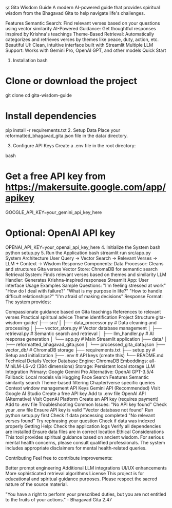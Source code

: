 🕉️ Gita Wisdom Guide
A modern AI-powered guide that provides spiritual wisdom from the Bhagavad Gita to help navigate life's challenges.

Features
Semantic Search: Find relevant verses based on your questions using vector similarity
AI-Powered Guidance: Get thoughtful responses inspired by Krishna's teachings
Theme-Based Retrieval: Automatically categorizes and retrieves verses by themes like peace, duty, action, etc.
Beautiful UI: Clean, intuitive interface built with Streamlit
Multiple LLM Support: Works with Gemini Pro, OpenAI GPT, and other models
Quick Start
1. Installation
bash
# Clone or download the project
git clone <your-repo-url>
cd gita-wisdom-guide

# Install dependencies
pip install -r requirements.txt
2. Setup Data
Place your reformatted_bhagavad_gita.json file in the data/ directory.

3. Configure API Keys
Create a .env file in the root directory:

bash
# Get a free API key from https://makersuite.google.com/app/apikey
GOOGLE_API_KEY=your_gemini_api_key_here

# Optional: OpenAI API key
OPENAI_API_KEY=your_openai_api_key_here
4. Initialize the System
bash
python setup.py
5. Run the Application
bash
streamlit run src/app.py
System Architecture
User Query → Vector Search → Relevant Verses → LLM + Context → Wisdom Response
Components:
Data Processor: Cleans and structures Gita verses
Vector Store: ChromaDB for semantic search
Retrieval System: Finds relevant verses based on themes and similarity
LLM Handler: Generates Krishna-inspired responses
Streamlit App: User interface
Usage Examples
Sample Questions:
"I'm feeling stressed at work"
"How do I deal with failure?"
"What is my purpose in life?"
"How to handle difficult relationships?"
"I'm afraid of making decisions"
Response Format:
The system provides:

Compassionate guidance based on Gita teachings
References to relevant verses
Practical spiritual advice
Theme identification
Project Structure
gita-wisdom-guide/
├── src/
│   ├── data_processor.py    # Data cleaning and processing
│   ├── vector_store.py      # Vector database management
│   ├── retrieval.py         # Semantic search and retrieval
│   ├── llm_handler.py       # AI response generation
│   └── app.py              # Main Streamlit application
├── data/
│   ├── reformatted_bhagavad_gita.json
│   └── processed_gita_data.json
├── vector_db/              # ChromaDB storage
├── requirements.txt
├── setup.py               # Setup and initialization
├── .env                   # API keys (create this)
└── README.md
Technical Details
Vector Database
Engine: ChromaDB
Embeddings: all-MiniLM-L6-v2 (384 dimensions)
Storage: Persistent local storage
LLM Integration
Primary: Google Gemini Pro
Alternative: OpenAI GPT-3.5/4
Fallback: Local models via Hugging Face
Search Features
Semantic similarity search
Theme-based filtering
Chapter/verse specific queries
Context window management
API Keys
Gemini API (Recommended)
Visit Google AI Studio
Create a free API key
Add to .env file
OpenAI API (Alternative)
Visit OpenAI Platform
Create an API key (requires payment)
Add to .env file
Troubleshooting
Common Issues:
"No API key found"
Check your .env file
Ensure API key is valid
"Vector database not found"
Run python setup.py first
Check if data processing completed
"No relevant verses found"
Try rephrasing your question
Check if data was indexed properly
Getting Help:
Check the application logs
Verify all dependencies are installed
Ensure data files are in correct location
Ethical Considerations
This tool provides spiritual guidance based on ancient wisdom. For serious mental health concerns, please consult qualified professionals. The system includes appropriate disclaimers for mental health-related queries.

Contributing
Feel free to contribute improvements:

Better prompt engineering
Additional LLM integrations
UI/UX enhancements
More sophisticated retrieval algorithms
License
This project is for educational and spiritual guidance purposes. Please respect the sacred nature of the source material.

"You have a right to perform your prescribed duties, but you are not entitled to the fruits of your actions." - Bhagavad Gita 2.47


